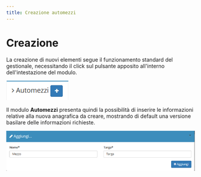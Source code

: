 ```yaml
---
title: Creazione automezzi
---
```


# Creazione

La creazione di nuovi elementi segue il funzionamento standard del gestionale, necessitando il click sul pulsante apposito all'interno dell'intestazione del modulo.

![Screenshot creazione automezzi](../../../../.gitbook/assets/aggiungereautomezzi.PNG)

Il modulo **Automezzi** presenta quindi la possibilità di inserire le informazioni relative alla nuova anagrafica da creare, mostrando di default una versione basilare delle informazioni richieste.

![Screenshot creazione automezzi](../../../../.gitbook/assets/aggiuntaautomezzi.PNG)



